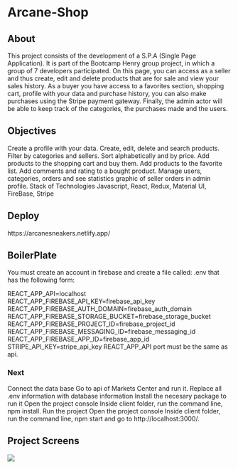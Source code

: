 ﻿# Arcane-Shop

<h2>About</h2>
This project consists of the development of a S.P.A (Single Page Application). It is part of the Bootcamp Henry group project, in which a group of 7 developers participated. On this page, you can access as a seller and thus create, edit and delete products that are for sale and view your sales history. As a buyer you have access to a favorites section, shopping cart, profile with your data and purchase history, you can also make purchases using the Stripe payment gateway. Finally, the admin actor will be able to keep track of the categories, the purchases made and the users.

<h2>Objectives</h2>
Create a profile with your data.
Create, edit, delete and search products.
Filter by categories and sellers.
Sort alphabetically and by price.
Add products to the shopping cart and buy them.
Add products to the favorite list.
Add comments and rating to a bought product.
Manage users, categories, orders and see statistics graphic of seller orders in admin profile.
Stack of Technologies
Javascript, React, Redux, Material UI, FireBase, Stripe

<h2>Deploy</h2>
https://arcanesneakers.netlify.app/

<h2>BoilerPlate</h2>
You must create an account in firebase and create a file called: .env that has the following form:

REACT_APP_API=localhost
REACT_APP_FIREBASE_API_KEY=firebase_api_key
REACT_APP_FIREBASE_AUTH_DOMAIN=firebase_auth_domain
REACT_APP_FIREBASE_STORAGE_BUCKET=firebase_storage_bucket
REACT_APP_FIREBASE_PROJECT_ID=firebase_project_id
REACT_APP_FIREBASE_MESSAGING_ID=firebase_messaging_id
REACT_APP_FIREBASE_APP_ID=firebase_app_id
STRIPE_API_KEY=stripe_api_key
REACT_APP_API port must be the same as api.

<h3>Next</h3>
Connect the data base
Go to api of Markets Center and run it. Replace all .env information with database information
Install the necesary package to run it
Open the project console
Inside client folder, run the command line, npm install.
Run the project
Open the project console
Inside client folder, run the command line, npm start and go to http://localhost:3000/.

<h2>Project Screens</h2>

<a href="juan"><img src="[Imgur](https://i.imgur.com/QWq4y67.png)"></img></a>
